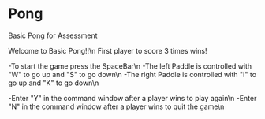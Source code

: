 # Pong
Basic Pong for Assessment

Welcome to Basic Pong!!\n
First player to score 3 times wins!

-To start the game press the SpaceBar\n
-The left Paddle is controlled with "W" to go up and "S" to go down\n
-The right Paddle is controlled with "I" to go up and "K" to go down\n

-Enter "Y" in the command window after a player wins to play again\n
-Enter "N" in the command window after a player wins to quit the game\n
